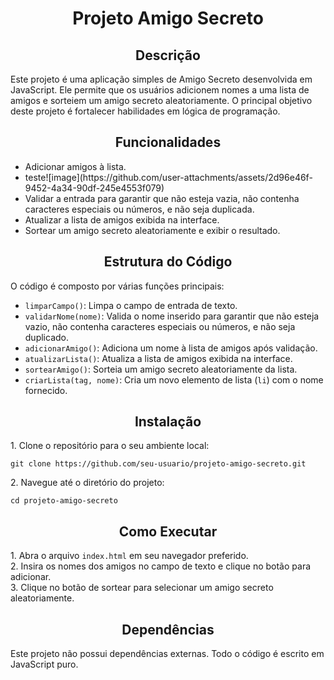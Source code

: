 <h1 align="center">Projeto Amigo Secreto</h1>

<h2 align="center">Descrição</h2>
<p>
Este projeto é uma aplicação simples de Amigo Secreto desenvolvida em JavaScript. Ele permite que os usuários adicionem nomes a uma lista de amigos e sorteiem um amigo secreto aleatoriamente. O principal objetivo deste projeto é fortalecer habilidades em lógica de programação.
</p>

<h2 align="center">Funcionalidades</h2>
<ul>
  <li>Adicionar amigos à lista.</li>
  <li> teste![image](https://github.com/user-attachments/assets/2d96e46f-9452-4a34-90df-245e4553f079)</li>

  <li>Validar a entrada para garantir que não esteja vazia, não contenha caracteres especiais ou números, e não seja duplicada.</li>
  <li>Atualizar a lista de amigos exibida na interface.</li>
  <li>Sortear um amigo secreto aleatoriamente e exibir o resultado.</li>
</ul>

<h2 align="center">Estrutura do Código</h2>
<p>
O código é composto por várias funções principais:
</p>
<ul>
  <li><code>limparCampo()</code>: Limpa o campo de entrada de texto.</li>
  <li><code>validarNome(nome)</code>: Valida o nome inserido para garantir que não esteja vazio, não contenha caracteres especiais ou números, e não seja duplicado.</li>
  <li><code>adicionarAmigo()</code>: Adiciona um nome à lista de amigos após validação.</li>
  <li><code>atualizarLista()</code>: Atualiza a lista de amigos exibida na interface.</li>
  <li><code>sortearAmigo()</code>: Sorteia um amigo secreto aleatoriamente da lista.</li>
  <li><code>criarLista(tag, nome)</code>: Cria um novo elemento de lista (<code>li</code>) com o nome fornecido.</li>
</ul>

<h2 align="center">Instalação</h2>
<p>
1. Clone o repositório para o seu ambiente local:
</p>
<pre><code>git clone https://github.com/seu-usuario/projeto-amigo-secreto.git</code></pre>
<p>
2. Navegue até o diretório do projeto:
</p>
<pre><code>cd projeto-amigo-secreto</code></pre>

<h2 align="center">Como Executar</h2>
<p>
1. Abra o arquivo <code>index.html</code> em seu navegador preferido.<br>
2. Insira os nomes dos amigos no campo de texto e clique no botão para adicionar.<br>
3. Clique no botão de sortear para selecionar um amigo secreto aleatoriamente.
</p>

<h2 align="center">Dependências</h2>
<p>
Este projeto não possui dependências externas. Todo o código é escrito em JavaScript puro.
</p>
